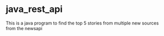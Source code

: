 # java_rest_api
This is a java program to find the top 5 stories from multiple new sources from the newsapi
